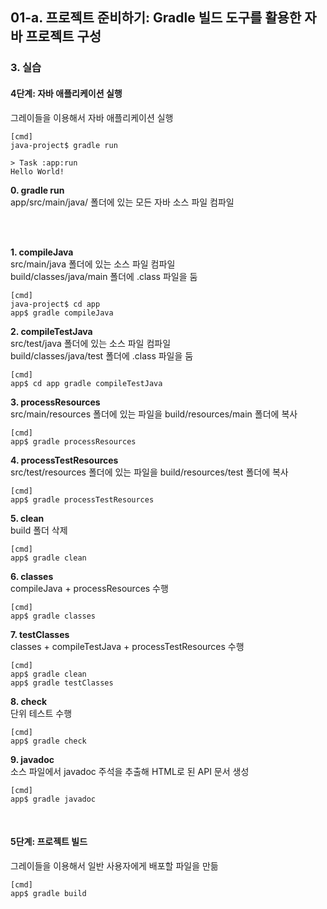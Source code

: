 ## **01-a. 프로젝트 준비하기: Gradle 빌드 도구를 활용한 자바 프로젝트 구성**<br>
### **3. 실습**<br>
#### **4단계: 자바 애플리케이션 실행**<br>
그레이들을 이용해서 자바 애플리케이션 실행<br>
```console
[cmd]
java-project$ gradle run

> Task :app:run
Hello World!
```
**0. gradle run**<br>
app/src/main/java/ 폴더에 있는 모든 자바 소스 파일 컴파일<br>

<br><br>

**1. compileJava**<br>
src/main/java 폴더에 있는 소스 파일 컴파일<br>
build/classes/java/main 폴더에 .class 파일을 둠<br>
```console
[cmd]
java-project$ cd app
app$ gradle compileJava
```

**2. compileTestJava**<br>
src/test/java 폴더에 있는 소스 파일 컴파일<br>
build/classes/java/test 폴더에 .class 파일을 둠<br>
```console
[cmd]
app$ cd app gradle compileTestJava
```

**3. processResources**<br>
src/main/resources 폴더에 있는 파일을 build/resources/main 폴더에 복사<br>
```console
[cmd]
app$ gradle processResources
```

**4. processTestResources**<br>
src/test/resources 폴더에 있는 파일을 build/resources/test 폴더에 복사<br>
```console
[cmd]
app$ gradle processTestResources
```

**5. clean**<br>
build 폴더 삭제<br>
```console
[cmd]
app$ gradle clean
```

**6. classes**<br>
compileJava + processResources 수행<br>
```console
[cmd]
app$ gradle classes
```

**7. testClasses**<br>
classes + compileTestJava + processTestResources 수행<br>
```console
[cmd]
app$ gradle clean
app$ gradle testClasses
```

**8. check**<br>
단위 테스트 수행<br>
```console
[cmd]
app$ gradle check
```

**9. javadoc**<br>
소스 파일에서 javadoc 주석을 추출해 HTML로 된 API 문서 생성<br>
```console
[cmd]
app$ gradle javadoc
```

<br>

#### **5단계: 프로젝트 빌드**<br>
그레이들을 이용해서 일반 사용자에게 배포할 파일을 만듦<br>
```console
[cmd]
app$ gradle build
```
